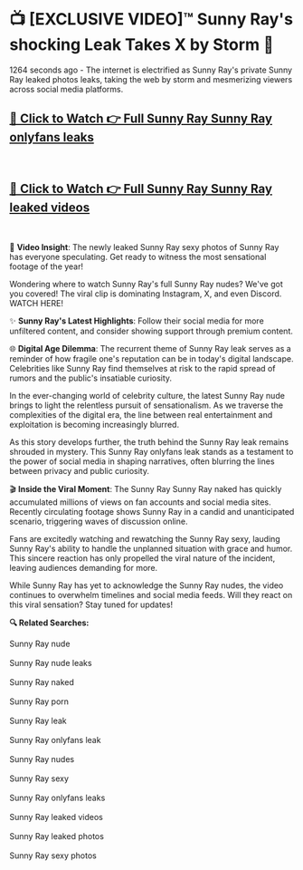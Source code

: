 # 📺 [EXCLUSIVE VIDEO]™ Sunny Ray's shocking Leak Takes X by Storm 🚀

1264 seconds ago - The internet is electrified as Sunny Ray's private Sunny Ray leaked photos leaks, taking the web by storm and mesmerizing viewers across social media platforms.

<h2><a href="https://github-6l9.pages.dev/link1">🔗 Click to Watch 👉 Full Sunny Ray Sunny Ray onlyfans leaks</a></h2><br>
<h2><a href="https://github-6l9.pages.dev/link2">🔗 Click to Watch 👉 Full Sunny Ray Sunny Ray leaked videos</a></h2><br>

🎥 **Video Insight**: The newly leaked Sunny Ray sexy photos of Sunny Ray has everyone speculating. Get ready to witness the most sensational footage of the year!

Wondering where to watch Sunny Ray's full Sunny Ray nudes? We've got you covered! The viral clip is dominating Instagram, X, and even Discord. WATCH HERE!

✨ **Sunny Ray's Latest Highlights**: Follow their social media for more unfiltered content, and consider showing support through premium content.

🌐 **Digital Age Dilemma**: The recurrent theme of Sunny Ray leak serves as a reminder of how fragile one's reputation can be in today's digital landscape. Celebrities like Sunny Ray find themselves at risk to the rapid spread of rumors and the public's insatiable curiosity.

In the ever-changing world of celebrity culture, the latest Sunny Ray nude brings to light the relentless pursuit of sensationalism. As we traverse the complexities of the digital era, the line between real entertainment and exploitation is becoming increasingly blurred.

As this story develops further, the truth behind the Sunny Ray leak remains shrouded in mystery. This Sunny Ray onlyfans leak stands as a testament to the power of social media in shaping narratives, often blurring the lines between privacy and public curiosity.

🎬 **Inside the Viral Moment**: The Sunny Ray Sunny Ray naked has quickly accumulated millions of views on fan accounts and social media sites. Recently circulating footage shows Sunny Ray in a candid and unanticipated scenario, triggering waves of discussion online.

Fans are excitedly watching and rewatching the Sunny Ray sexy, lauding Sunny Ray's ability to handle the unplanned situation with grace and humor. This sincere reaction has only propelled the viral nature of the incident, leaving audiences demanding for more.

While Sunny Ray has yet to acknowledge the Sunny Ray nudes, the video continues to overwhelm timelines and social media feeds. Will they react on this viral sensation? Stay tuned for updates!

<strong>🔍 Related Searches:</strong>

Sunny Ray nude
<br><br>
Sunny Ray nude leaks
<br><br>
Sunny Ray naked
<br><br>
Sunny Ray porn
<br><br>
Sunny Ray leak
<br><br>
Sunny Ray onlyfans leak
<br><br>
Sunny Ray nudes
<br><br>
Sunny Ray sexy
<br><br>
Sunny Ray onlyfans leaks
<br><br>
Sunny Ray leaked videos
<br><br>
Sunny Ray leaked photos
<br><br>
Sunny Ray sexy photos
<br><br>

